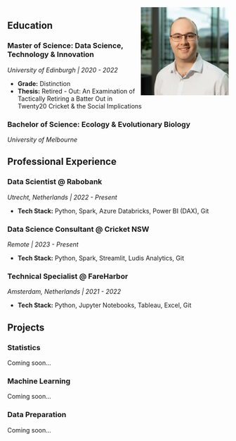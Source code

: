 <img style="float:right" src="images/profile_picture.jpg" alt="profile-picture" width="200"/>

## Education

### Master of Science: Data Science, Technology & Innovation
*University of Edinburgh | 2020 - 2022*
* **Grade:** Distinction
* **Thesis:** Retired - Out: An Examination of Tactically Retiring a Batter Out in Twenty20 Cricket & the Social Implications

### Bachelor of Science: Ecology & Evolutionary Biology
*University of Melbourne*

## Professional Experience

### Data Scientist @ Rabobank
*Utrecht, Netherlands | 2022 - Present*
* **Tech Stack:** Python, Spark, Azure Databricks, Power BI (DAX), Git

### Data Science Consultant @ Cricket NSW
*Remote | 2023 - Present*
* **Tech Stack:** Python, Spark, Streamlit, Ludis Analytics, Git

### Technical Specialist @ FareHarbor
*Amsterdam, Netherlands | 2021 - 2022*
* **Tech Stack:** Python, Jupyter Notebooks, Tableau, Excel, Git

## Projects

### Statistics

Coming soon...

### Machine Learning

Coming soon...

### Data Preparation

Coming soon...

